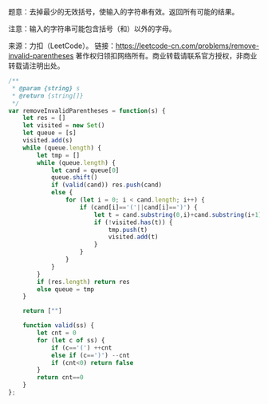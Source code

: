 题意：去掉最少的无效括号，使输入的字符串有效。返回所有可能的结果。

注意：输入的字符串可能包含括号（和）以外的字母。

来源：力扣（LeetCode）。
链接：https://leetcode-cn.com/problems/remove-invalid-parentheses
著作权归领扣网络所有。商业转载请联系官方授权，非商业转载请注明出处。

```javascript
/**
 * @param {string} s
 * @return {string[]}
 */
var removeInvalidParentheses = function(s) {
    let res = []
    let visited = new Set()
    let queue = [s]
    visited.add(s)
    while (queue.length) {
        let tmp = []
        while (queue.length) {
            let cand = queue[0]
            queue.shift()
            if (valid(cand)) res.push(cand)
            else {
                for (let i = 0; i < cand.length; i++) {
                    if (cand[i]=='('||cand[i]==')') {
                        let t = cand.substring(0,i)+cand.substring(i+1)
                        if (!visited.has(t)) {
                            tmp.push(t)
                            visited.add(t)
                        }
                    }
                }
            }
        }
        if (res.length) return res
        else queue = tmp
    }

    return [""]

    function valid(ss) {
        let cnt = 0
        for (let c of ss) {
            if (c=='(') ++cnt
            else if (c==')') --cnt
            if (cnt<0) return false
        }
        return cnt==0
    }
};
```